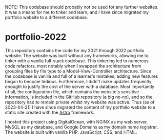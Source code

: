 NOTE: This codebase should probably not be used for any further websites. It was a means for me to tinker and learn, and I have since migrated my portfolio website to a different codebase.

# portfolio-2022
This repository contains the code for my 2021 through 2022 portfolio website. The website was built without any frameworks, allowing me to tinker with a vanilla full-stack codebase.
This tinkering led to numerous code refactors, most notably when I swapped the architecture from grouping files by file type to a Model-View-Controller architecture.
Since the codebase is vanilla and full of a learner's mistakes, adding new features began to become tedious. Furthermore, I didn't make updates frequently enought to justify the cost of the server with a database. 
Most importantly of all, the configuration file, which contains the website's sensitive information, is included in the GitHub repository (a big no-no), and so the repository had to remain private whilst my website was active.
Thus (as of 2023-04-21) I have since migrated the content of my portfolio website to a static site created with the [Astro](https://astro.build/) framework.

I hosted this project using DigitalOcean, with NGINX as my web server, MySQL as my database, and Google Domains as my domain name registrar.
The website is built with vanilla PHP, JavaScript, CSS, and HTML.

